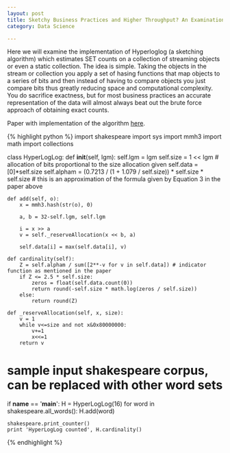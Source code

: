 ```yaml
---
layout: post
title: Sketchy Business Practices and Higher Throughput? An Examination of Applications of Sketching Algorithms.
category: Data Science

---
```


Here we will examine the implementation of Hyperloglog (a sketching algorithm) which estimates SET counts on a collection of streaming objects or even a static collection. The idea is simple. Taking the objects in the stream or collection you apply a set of hasing functions that map objects to a series of bits and then instead of having to compare objects you just compare bits thus greatly reducing space and computational complexity. You do sacrifice exactness, but for most business practices an accurate representation of the data will almost always beat out the brute force approach of obtaining exact counts.

Paper with implementation of the algorithm [here](http://algo.inria.fr/flajolet/Publications/FlFuGaMe07.pdf).

{% highlight python %}
import shakespeare
import sys
import mmh3
import math
import collections

class HyperLogLog:
    def __init__(self, lgm):
        self.lgm = lgm
        self.size = 1 << lgm # allocation of bits proportional to the size allocation given
        self.data = [0]*self.size 
        self.alpham = (0.7213 / (1 + 1.079 / self.size)) * self.size * self.size # this is an approximation of the formula given by Equation 3 in the paper above
        
    def add(self, o):
        x = mmh3.hash(str(o), 0)

        a, b = 32-self.lgm, self.lgm

        i = x >> a
        v = self._reserveAllocation(x << b, a)
        
        self.data[i] = max(self.data[i], v)
        
    def cardinality(self):
        Z = self.alpham / sum([2**-v for v in self.data]) # indicator function as mentioned in the paper
        if Z <= 2.5 * self.size:
            zeros = float(self.data.count(0))
            return round(-self.size * math.log(zeros / self.size))
        else:
            return round(Z)
        
    def _reserveAllocation(self, x, size):
        v = 1
        while v<=size and not x&0x80000000:
            v+=1
            x<<=1
        return v

# sample input shakespeare corpus, can be replaced with other word sets

if __name__ == '__main__':
    H = HyperLogLog(16)
    for word in shakespeare.all_words():
        H.add(word)
        

    shakespeare.print_counter()
    print 'HyperLogLog counted', H.cardinality()
{% endhighlight %}
